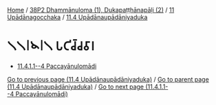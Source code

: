 
[Home](/) / [38P2 Dhammānuloma (1), Dukapaṭṭhānapāḷi (2)](../../../38P2.md) / [11 Upādānagocchaka](../../11.md) / [11.4 Upādānaupādāniyaduka](../11.4.md)

# 𑁧𑁧𑁇𑁪𑁇𑁧 𑀧𑀝𑀺𑀘𑁆𑀘𑀯𑀸𑀭

* [11.4.1.1--4 Paccayānulomādi](11.4.1/11.4.1.1--4.md)

[Go to previous page (11.4 Upādānaupādāniyaduka)](../11.4.md) / [Go to parent page (11.4 Upādānaupādāniyaduka)](../11.4.md) / [Go to next page (11.4.1.1--4 Paccayānulomādi)](11.4.1/11.4.1.1--4.md)


